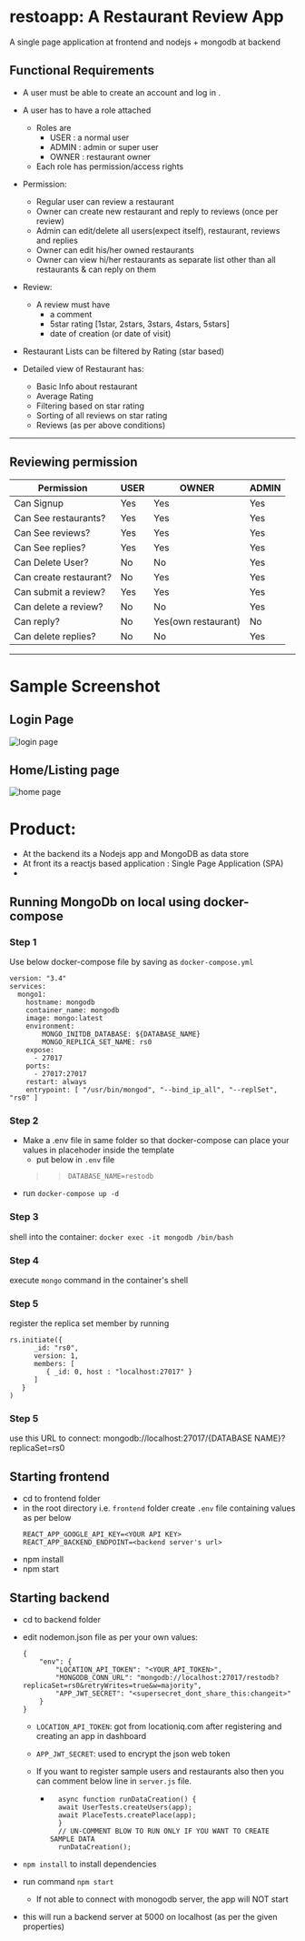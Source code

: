 
# restoapp: A Restaurant Review App

A single page application at frontend and nodejs + mongodb at backend



## Functional Requirements
 - A user must be able to create an account and log in .
 - A user has to have a role attached
    - Roles are
        - USER : a normal user
        - ADMIN : admin or super user
        - OWNER : restaurant owner
    - Each role has permission/access rights
 - Permission:
    - Regular user can review a restaurant
    - Owner can create new restaurant and reply to reviews (once per review)
    - Admin can edit/delete all users(expect itself), restaurant, reviews and replies
    - Owner can edit his/her owned restaurants
    - Owner can view hi/her restaurants as separate list other than all restaurants & can reply on them

 - Review:
    - A review must have
        - a comment
        - 5star rating [1star, 2stars, 3stars, 4stars, 5stars]
        - date of creation (or date of visit)

 - Restaurant Lists can be filtered by Rating (star based)
 - Detailed view of Restaurant has:
    - Basic Info about restaurant
    - Average Rating
    - Filtering based on star rating
    - Sorting of all reviews on star rating
    - Reviews (as per above conditions)

---
## Reviewing permission
| Permission | USER | OWNER | ADMIN |
|---|---|---|---|
| Can Signup  | Yes | Yes | Yes | 
| Can See restaurants? | Yes | Yes | Yes | 
| Can See reviews? | Yes | Yes | Yes | 
| Can See replies? | Yes | Yes | Yes | 
| Can Delete User? | No | No | Yes |
| Can create restaurant? | No | Yes | Yes |
| Can submit a review? | Yes | Yes | Yes |
| Can delete a review? | No | No | Yes |
| Can reply? | No | Yes(own restaurant) | No | 
| Can delete replies? | No | No | Yes |


---
# Sample Screenshot
## Login Page
![login page](https://raw.githubusercontent.com/propainter/restoapp/main/docs/images/resto02.png)
## Home/Listing page
![home page](https://raw.githubusercontent.com/propainter/restoapp/main/docs/images/restoapp01.png)



# Product:
 - At the backend its a Nodejs app and MongoDB as data store
 - At front its a reactjs based application : Single Page Application (SPA)
 - 




## Running MongoDb on local using docker-compose
### Step 1
Use below docker-compose file by saving as `docker-compose.yml`
```
version: "3.4"
services:
  mongo1:
    hostname: mongodb
    container_name: mongodb
    image: mongo:latest
    environment:
        MONGO_INITDB_DATABASE: ${DATABASE_NAME}
        MONGO_REPLICA_SET_NAME: rs0
    expose:
      - 27017
    ports:
      - 27017:27017
    restart: always
    entrypoint: [ "/usr/bin/mongod", "--bind_ip_all", "--replSet", "rs0" ]
```

### Step 2 
 - Make a .env file in same folder so that docker-compose can place your values in placehoder 
 inside the template
    - put below in `.env` file
    >> `DATABASE_NAME=restodb`
 - run `docker-compose up -d`

### Step 3
shell into the container: `docker exec -it mongodb /bin/bash`

### Step 4
execute `mongo` command in the container's shell

### Step 5
register the replica set member by running
```
rs.initiate({
      _id: "rs0",
      version: 1,
      members: [
         { _id: 0, host : "localhost:27017" }
      ]
   }
)
```
### Step 5
use this URL to connect: mongodb://localhost:27017/{DATABASE NAME}?replicaSet=rs0


## Starting frontend
 - cd to frontend folder
 - in the root directory i.e. `frontend` folder create `.env` file containing values as per below
    ```
    REACT_APP_GOOGLE_API_KEY=<YOUR API KEY>
    REACT_APP_BACKEND_ENDPOINT=<backend server's url>
    ```
 - npm install 
 - npm start



## Starting backend 
 - cd to backend folder
 - edit nodemon.json file as per your own values:
    ```
    {
        "env": {
            "LOCATION_API_TOKEN": "<YOUR_API_TOKEN>",
            "MONGODB_CONN_URL": "mongodb://localhost:27017/restodb?replicaSet=rs0&retryWrites=true&w=majority",
            "APP_JWT_SECRET": "<supersecret_dont_share_this:changeit>"
        }
    }
    ```

     - `LOCATION_API_TOKEN`: got from locationiq.com after registering and creating an app in dashboard
     - `APP_JWT_SECRET`: used to encrypt the json web token 

    
    - If you want to register sample users and restaurants also then you can comment below line in `server.js` file.
        - ```
            async function runDataCreation() {
            await UserTests.createUsers(app);
            await PlaceTests.createPlace(app);
            }
            // UN-COMMENT BLOW TO RUN ONLY IF YOU WANT TO CREATE SAMPLE DATA
            runDataCreation();
          ```
 - `npm install` to install dependencies
 - run command `npm start`
    - If not able to connect with monogodb server, the app will NOT start
    
 - this will run a backend server at 5000 on localhost (as per the given properties)



